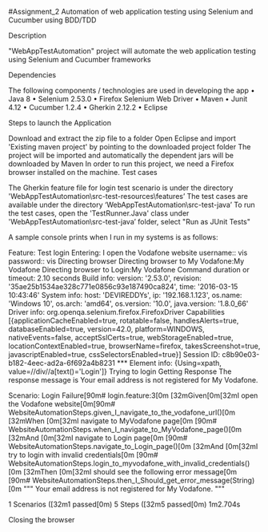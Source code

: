 #Assignment_2 Automation of web application testing using Selenium and Cucumber using BDD/TDD

Description

"WebAppTestAutomation" project will automate the web application testing using Selenium and Cucumber frameworks

Dependencies

The following components / technologies are used in developing the app •	Java 8 •	Selenium 2.53.0 • Firefox Selenium Web Driver • Maven •	Junit 4.12 •	Cucumber 1.2.4 •	Gherkin 2.12.2 •	Eclipse

Steps to launch the Application

Download and extract the zip file to a folder
Open Eclipse and import 'Existing maven project' by pointing to the downloaded project folder
The project will be imported and automatically the dependent jars will be downloaded by Maven
In order to run this project, we need a Firefox browser installed on the machine.
Test cases

The Gherkin feature file for login test scenario is under the directory 'WebAppTestAutomation\src-test-resources\features’ The test cases are available under the directory ‘WebAppTestAutomation\src-test-java’ To run the test cases, open the 'TestRunner.Java' class under 'WebAppTestAutomation\src-test-java’ folder, select "Run as JUnit Tests"

A sample console prints when I run in my systems is as follows:

Feature: Test login Entering: I open the Vodafone website username:: vis password:: vis Directing browser  Directing browser to My Vodafone:My Vodafone Directing browser to Login:My Vodafone Command duration or timeout: 2.10 seconds Build info: version: '2.53.0', revision: '35ae25b1534ae328c771e0856c93e187490ca824', time: '2016-03-15 10:43:46' System info: host: 'DEVIREDDYs', ip: '192.168.1.123', os.name: 'Windows 10', os.arch: 'amd64', os.version: '10.0', java.version: '1.8.0_66' Driver info: org.openqa.selenium.firefox.FirefoxDriver Capabilities [{applicationCacheEnabled=true, rotatable=false, handlesAlerts=true, databaseEnabled=true, version=42.0, platform=WINDOWS, nativeEvents=false, acceptSslCerts=true, webStorageEnabled=true, locationContextEnabled=true, browserName=firefox, takesScreenshot=true, javascriptEnabled=true, cssSelectorsEnabled=true}] Session ID: c8b90e03-b182-4eec-ad2a-6f692a4b8231 *** Element info: {Using=xpath, value=//div//a[text()='Login']} Trying to login Getting Response The response message is Your email address is not registered for My Vodafone.

Scenario: Login Failure[90m# login.feature:3[0m [32mGiven[0m[32mI open the Vodafone website[0m[90m# WebsiteAutomationSteps.given_I_navigate_to_the_vodafone_url()[0m [32mWhen [0m[32mI navigate to MyVodafone page[0m [90m# WebsiteAutomationSteps.when_I_navigate_to_MyVodafone_page()[0m [32mAnd [0m[32mI navigate to Login page[0m [90m# WebsiteAutomationSteps.navigate_to_Login_page()[0m [32mAnd [0m[32mI try to login with invalid credentials[0m [90m# WebsiteAutomationSteps.login_to_myvodafone_with_invalid_credentials()[0m [32mThen [0m[32mI should see the following error message[0m [90m# WebsiteAutomationSteps.then_I_Should_get_error_message(String)[0m """ Your email address is not registered for My Vodafone. """

1 Scenarios ([32m1 passed[0m) 5 Steps ([32m5 passed[0m) 1m2.704s

Closing the browser
